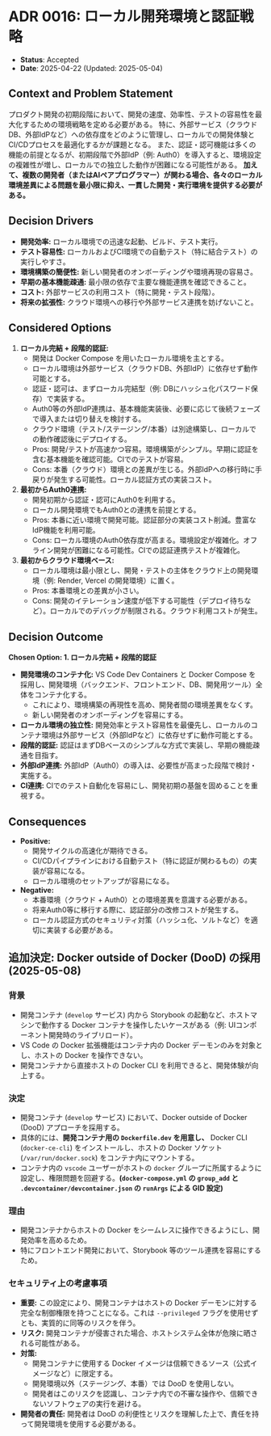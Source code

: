 # ADR 0016: ローカル開発環境と認証戦略

*   **Status**: Accepted
*   **Date**: 2025-04-22 (Updated: 2025-05-04)

## Context and Problem Statement

プロダクト開発の初期段階において、開発の速度、効率性、テストの容易性を最大化するための環境戦略を定める必要がある。
特に、外部サービス（クラウドDB、外部IdPなど）への依存度をどのように管理し、ローカルでの開発体験とCI/CDプロセスを最適化するかが課題となる。
また、認証・認可機能は多くの機能の前提となるが、初期段階で外部IdP（例: Auth0）を導入すると、環境設定の複雑性が増し、ローカルでの独立した動作が困難になる可能性がある。
**加えて、複数の開発者（またはAIペアプログラマー）が関わる場合、各々のローカル環境差異による問題を最小限に抑え、一貫した開発・実行環境を提供する必要がある。**

## Decision Drivers

*   **開発効率:** ローカル環境での迅速な起動、ビルド、テスト実行。
*   **テスト容易性:** ローカルおよびCI環境での自動テスト（特に結合テスト）の実行しやすさ。
*   **環境構築の簡便性:** 新しい開発者のオンボーディングや環境再現の容易さ。
*   **早期の基本機能疎通:** 最小限の依存で主要な機能連携を確認できること。
*   **コスト:** 外部サービスの利用コスト（特に開発・テスト段階）。
*   **将来の拡張性:** クラウド環境への移行や外部サービス連携を妨げないこと。

## Considered Options

1.  **ローカル完結 + 段階的認証:**
    *   開発は Docker Compose を用いたローカル環境を主とする。
    *   ローカル環境は外部サービス（クラウドDB、外部IdP）に依存せず動作可能とする。
    *   認証・認可は、まずローカル完結型（例: DBにハッシュ化パスワード保存）で実装する。
    *   Auth0等の外部IdP連携は、基本機能実装後、必要に応じて後続フェーズで導入または切り替えを検討する。
    *   クラウド環境（テスト/ステージング/本番）は別途構築し、ローカルでの動作確認後にデプロイする。
    *   Pros: 開発/テストが高速かつ容易。環境構築がシンプル。早期に認証を含む基本機能を確認可能。CIでのテストが容易。
    *   Cons: 本番（クラウド）環境との差異が生じる。外部IdPへの移行時に手戻りが発生する可能性。ローカル認証方式の実装コスト。
2.  **最初からAuth0連携:**
    *   開発初期から認証・認可にAuth0を利用する。
    *   ローカル開発環境でもAuth0との連携を前提とする。
    *   Pros: 本番に近い環境で開発可能。認証部分の実装コスト削減。豊富なIdP機能を利用可能。
    *   Cons: ローカル環境のAuth0依存度が高まる。環境設定が複雑化。オフライン開発が困難になる可能性。CIでの認証連携テストが複雑化。
3.  **最初からクラウド環境ベース:**
    *   ローカル環境は最小限とし、開発・テストの主体をクラウド上の開発環境（例: Render, Vercel の開発環境）に置く。
    *   Pros: 本番環境との差異が小さい。
    *   Cons: 開発のイテレーション速度が低下する可能性（デプロイ待ちなど）。ローカルでのデバッグが制限される。クラウド利用コストが発生。

## Decision Outcome

**Chosen Option: 1. ローカル完結 + 段階的認証**

*   **開発環境のコンテナ化:** VS Code Dev Containers と Docker Compose を採用し、開発環境（バックエンド、フロントエンド、DB、開発用ツール）全体をコンテナ化する。
    *   これにより、環境構築の再現性を高め、開発者間の環境差異をなくす。
    *   新しい開発者のオンボーディングを容易にする。
*   **ローカル環境の独立性:** 開発効率とテスト容易性を最優先し、ローカルのコンテナ環境は外部サービス（外部IdPなど）に依存せずに動作可能とする。
*   **段階的認証:** 認証はまずDBベースのシンプルな方式で実装し、早期の機能疎通を目指す。
*   **外部IdP連携:** 外部IdP（Auth0）の導入は、必要性が高まった段階で検討・実施する。
*   **CI連携:** CIでのテスト自動化を容易にし、開発初期の基盤を固めることを重視する。

## Consequences

*   **Positive:**
    *   開発サイクルの高速化が期待できる。
    *   CI/CDパイプラインにおける自動テスト（特に認証が関わるもの）の実装が容易になる。
    *   ローカル環境のセットアップが容易になる。
*   **Negative:**
    *   本番環境（クラウド + Auth0）との環境差異を意識する必要がある。
    *   将来Auth0等に移行する際に、認証部分の改修コストが発生する。
    *   ローカル認証方式のセキュリティ対策（ハッシュ化、ソルトなど）を適切に実装する必要がある。

## 追加決定: Docker outside of Docker (DooD) の採用 (2025-05-08)

### 背景
*   開発コンテナ (`develop` サービス) 内から Storybook の起動など、ホストマシンで動作する Docker コンテナを操作したいケースがある（例: UIコンポーネント開発時のライブリロード）。
*   VS Code の Docker 拡張機能はコンテナ内の Docker デーモンのみを対象とし、ホストの Docker を操作できない。
*   開発コンテナから直接ホストの Docker CLI を利用できると、開発体験が向上する。

### 決定
*   開発コンテナ (`develop` サービス) において、Docker outside of Docker (DooD) アプローチを採用する。
*   具体的には、**開発コンテナ用の `Dockerfile.dev` を用意し、** Docker CLI (`docker-ce-cli`) をインストールし、ホストの Docker ソケット (`/var/run/docker.sock`) をコンテナ内にマウントする。
*   コンテナ内の `vscode` ユーザーがホストの `docker` グループに所属するように設定し、権限問題を回避する。**(`docker-compose.yml` の `group_add` と `.devcontainer/devcontainer.json` の `runArgs` による GID 設定)**

### 理由
*   開発コンテナからホストの Docker をシームレスに操作できるようにし、開発効率を高めるため。
*   特にフロントエンド開発において、Storybook 等のツール連携を容易にするため。

### セキュリティ上の考慮事項
*   **重要:** この設定により、開発コンテナはホストの Docker デーモンに対する完全な制御権限を持つことになる。これは `--privileged` フラグを使用せずとも、実質的に同等のリスクを伴う。
*   **リスク:** 開発コンテナが侵害された場合、ホストシステム全体が危険に晒される可能性がある。
*   **対策:**
    *   開発コンテナに使用する Docker イメージは信頼できるソース（公式イメージなど）に限定する。
    *   開発環境以外（ステージング、本番）では DooD を使用しない。
    *   開発者はこのリスクを認識し、コンテナ内での不審な操作や、信頼できないソフトウェアの実行を避ける。
*   **開発者の責任:** 開発者は DooD の利便性とリスクを理解した上で、責任を持って開発環境を使用する必要がある。 